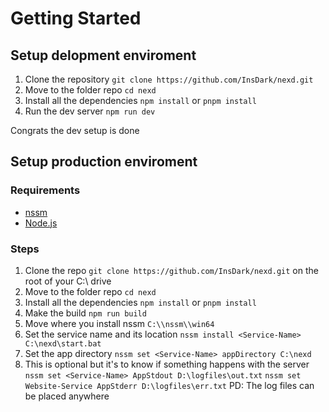 # Getting Started

## Setup delopment enviroment

1. Clone the repository `git clone https://github.com/InsDark/nexd.git` 
2. Move to the folder repo `cd nexd`
3. Install all the dependencies `npm install` or `pnpm install`
4. Run the dev server `npm run dev`

Congrats the dev setup is done

## Setup production enviroment

### Requirements

- [nssm](https://nssm.cc/download)
- [Node.js](https://nodejs.org/en)

### Steps

1. Clone the repo `git clone https://github.com/InsDark/nexd.git` on the root of your C:\\ drive
2. Move to the folder repo `cd nexd`
3. Install all the dependencies `npm install` or `pnpm install`
4. Make the build `npm run build`
5. Move where you install nssm `C:\\nssm\\win64`
6. Set the service name and its location `nssm install <Service-Name> C:\nexd\start.bat`
7. Set the app directory `nssm set <Service-Name> appDirectory C:\nexd`
8. This is optional but it's to know if something happens with the server `nssm set <Service-Name> AppStdout D:\logfiles\out.txt` `nssm set Website-Service AppStderr D:\logfiles\err.txt` PD: The log files can be placed anywhere
